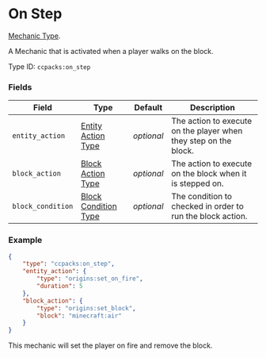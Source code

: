 # On Step

[Mechanic Type](../mechanic_types.md).

A Mechanic that is activated when a player walks on the block.

Type ID: `ccpacks:on_step`

### Fields

Field  | Type | Default | Description
-------|------|---------|-------------
`entity_action` | [Entity Action Type](https://origins.readthedocs.io/en/latest/types/entity_action_types/) | *optional* | The action to execute on the player when they step on the block.
`block_action` | [Block Action Type](https://origins.readthedocs.io/en/latest/types/block_action_types/) | *optional* | The action to execute on the block when it is stepped on.
`block_condition` | [Block Condition Type](https://origins.readthedocs.io/en/latest/types/block_condition_types/) | *optional* | The condition to checked in order to run the block action.

### Example
```json
{
	"type": "ccpacks:on_step",
	"entity_action": {
		"type": "origins:set_on_fire",
		"duration": 5
	},
	"block_action": {
		"type": "origins:set_block",
		"block": "minecraft:air"
	}
}
```
This mechanic will set the player on fire and remove the block.